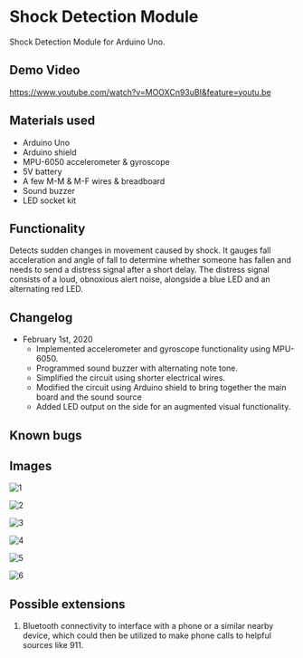 # Shock Detection Module
Shock Detection Module for Arduino Uno.

## Demo Video
https://www.youtube.com/watch?v=MOOXCn93uBI&feature=youtu.be

## Materials used
* Arduino Uno
* Arduino shield
* MPU-6050 accelerometer & gyroscope
* 5V battery
* A few M-M & M-F wires & breadboard
* Sound buzzer
* LED socket kit

## Functionality
Detects sudden changes in movement caused by shock. It gauges fall acceleration and angle of fall to determine whether someone has fallen and needs to send a distress signal after a short delay. The distress signal consists of a loud, obnoxious alert noise, alongside a blue LED and an alternating red LED. 

## Changelog
* February 1st, 2020
  * Implemented accelerometer and gyroscope functionality using MPU-6050.
  * Programmed sound buzzer with alternating note tone.
  * Simplified the circuit using shorter electrical wires.
  * Modified the circuit using Arduino shield to bring together the main board and the sound source
  * Added LED output on the side for an augmented visual functionality.

## Known bugs

## Images
![1](images/1.jpg)

![2](images/2.jpg)

![3](images/3.jpg)

![4](images/4.jpg)

![5](images/5.jpg)

![6](images/6.png)

## Possible extensions
1. Bluetooth connectivity to interface with a phone or a similar nearby device, which could then be utilized to make phone calls to helpful sources like 911.
